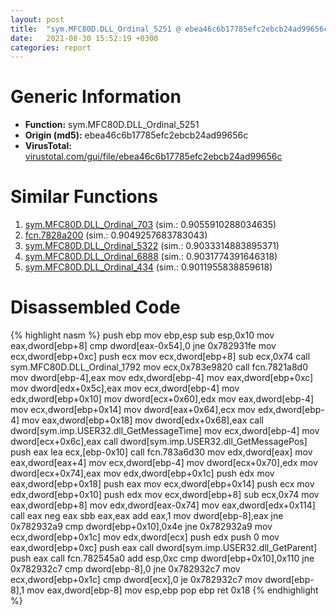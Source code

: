 ```yaml
---
layout: post
title:  "sym.MFC80D.DLL_Ordinal_5251 @ ebea46c6b17785efc2ebcb24ad99656c"
date:   2021-08-30 15:52:19 +0300
categories: report
---
```


# Generic Information
- **Function:** sym.MFC80D.DLL\_Ordinal\_5251
- **Origin (md5):** ebea46c6b17785efc2ebcb24ad99656c
- **VirusTotal:** [virustotal.com/gui/file/ebea46c6b17785efc2ebcb24ad99656c][virustotal_ref]



# Similar Functions

1. [sym.MFC80D.DLL\_Ordinal\_703][similar_1_ref] (sim.: 0.9055910288034635)
2. [fcn.7828a200][similar_2_ref] (sim.: 0.9049257683783043)
3. [sym.MFC80D.DLL\_Ordinal\_5322][similar_3_ref] (sim.: 0.9033314883895371)
4. [sym.MFC80D.DLL\_Ordinal\_6888][similar_4_ref] (sim.: 0.9031774391646318)
5. [sym.MFC80D.DLL\_Ordinal\_434][similar_5_ref] (sim.: 0.9011955838859618)


# Disassembled Code

{% highlight nasm %}
push ebp
mov ebp,esp
sub esp,0x10
mov eax,dword[ebp+8]
cmp dword[eax-0x54],0
jne 0x782931fe
mov ecx,dword[ebp+0xc]
push ecx
mov ecx,dword[ebp+8]
sub ecx,0x74
call sym.MFC80D.DLL_Ordinal_1792
mov ecx,0x783e9820
call fcn.7821a8d0
mov dword[ebp-4],eax
mov edx,dword[ebp-4]
mov eax,dword[ebp+0xc]
mov dword[edx+0x5c],eax
mov ecx,dword[ebp-4]
mov edx,dword[ebp+0x10]
mov dword[ecx+0x60],edx
mov eax,dword[ebp-4]
mov ecx,dword[ebp+0x14]
mov dword[eax+0x64],ecx
mov edx,dword[ebp-4]
mov eax,dword[ebp+0x18]
mov dword[edx+0x68],eax
call dword[sym.imp.USER32.dll_GetMessageTime]
mov ecx,dword[ebp-4]
mov dword[ecx+0x6c],eax
call dword[sym.imp.USER32.dll_GetMessagePos]
push eax
lea ecx,[ebp-0x10]
call fcn.783a6d30
mov edx,dword[eax]
mov eax,dword[eax+4]
mov ecx,dword[ebp-4]
mov dword[ecx+0x70],edx
mov dword[ecx+0x74],eax
mov edx,dword[ebp+0x1c]
push edx
mov eax,dword[ebp+0x18]
push eax
mov ecx,dword[ebp+0x14]
push ecx
mov edx,dword[ebp+0x10]
push edx
mov ecx,dword[ebp+8]
sub ecx,0x74
mov eax,dword[ebp+8]
mov edx,dword[eax-0x74]
mov eax,dword[edx+0x114]
call eax
neg eax
sbb eax,eax
add eax,1
mov dword[ebp-8],eax
jne 0x782932a9
cmp dword[ebp+0x10],0x4e
jne 0x782932a9
mov ecx,dword[ebp+0x1c]
mov edx,dword[ecx]
push edx
push 0
mov eax,dword[ebp+0xc]
push eax
call dword[sym.imp.USER32.dll_GetParent]
push eax
call fcn.782545a0
add esp,0xc
cmp dword[ebp+0x10],0x110
jne 0x782932c7
cmp dword[ebp-8],0
jne 0x782932c7
mov ecx,dword[ebp+0x1c]
cmp dword[ecx],0
je 0x782932c7
mov dword[ebp-8],1
mov eax,dword[ebp-8]
mov esp,ebp
pop ebp
ret 0x18
{% endhighlight %}


[similar_1_ref]: /report/sym.MFC80D.DLL_Ordinal_703@ebea46c6b17785efc2ebcb24ad99656c
[similar_2_ref]: /report/fcn.7828a200@ebea46c6b17785efc2ebcb24ad99656c
[similar_3_ref]: /report/sym.MFC80D.DLL_Ordinal_5322@ebea46c6b17785efc2ebcb24ad99656c
[similar_4_ref]: /report/sym.MFC80D.DLL_Ordinal_6888@ebea46c6b17785efc2ebcb24ad99656c
[similar_5_ref]: /report/sym.MFC80D.DLL_Ordinal_434@ebea46c6b17785efc2ebcb24ad99656c
[virustotal_ref]: https://www.virustotal.com/gui/file/ebea46c6b17785efc2ebcb24ad99656c